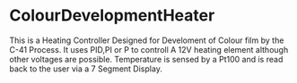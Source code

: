 # ColourDevelopmentHeater
This is a Heating Controller Designed for Develoment of Colour film by the C-41 Process.
It uses PID,PI or P to controll A 12V heating element although other voltages are possible.
Temperature is sensed by a Pt100 and is read back to the user via a 7 Segment Display.

